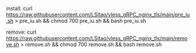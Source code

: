 install:
curl https://raw.githubusercontent.com/LSitao/vless_gRPC_nginx_tls/main/pre_iu.sh > pre_iu.sh && chmod 700 pre_iu.sh && bash pre_iu.sh

remove:
curl https://raw.githubusercontent.com/LSitao/vless_gRPC_nginx_tls/main/remove.sh > remove.sh && chmod 700 remove.sh && bash remove.sh
